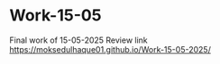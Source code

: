 # Work-15-05
Final work of 15-05-2025
Review link
https://moksedulhaque01.github.io/Work-15-05-2025/
